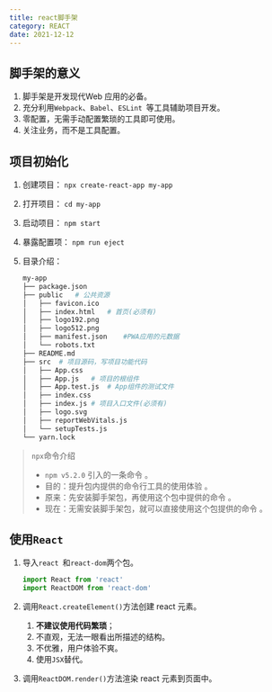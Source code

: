 ```yaml
---
title: react脚手架
category: REACT
date: 2021-12-12
---
```


## 脚手架的意义

1. 脚手架是开发现代Web 应用的必备。
2. 充分利用`Webpack`、`Babel`、`ESLint `等工具辅助项目开发。 
3. 零配置，无需手动配置繁琐的工具即可使用。 
4. 关注业务，而不是工具配置。

## 项目初始化

1. 创建项⽬： `npx create-react-app my-app `

2. 打开项⽬： `cd my-app `

3. 启动项⽬： `npm start`

4. 暴露配置项： `npm run eject`

5. 目录介绍：

   ```bash
   my-app
   ├── package.json
   ├── public	# 公共资源
   │   ├── favicon.ico
   │   ├── index.html	# 首页(必须有)
   │   ├── logo192.png
   │   ├── logo512.png
   │   ├── manifest.json	#PWA应用的元数据
   │   └── robots.txt
   ├── README.md
   ├── src	# 项目源码，写项目功能代码
   │   ├── App.css
   │   ├── App.js	# 项目的根组件
   │   ├── App.test.js	# App组件的测试文件
   │   ├── index.css
   │   ├── index.js	# 项目入口文件(必须有)
   │   ├── logo.svg
   │   ├── reportWebVitals.js
   │   └── setupTests.js
   └── yarn.lock
   ```

>  `npx`命令介绍
>
>  - `npm v5.2.0` 引入的一条命令 。
>  - 目的：提升包内提供的命令行工具的使用体验 。
>  - 原来：先安装脚手架包，再使用这个包中提供的命令 。
>  - 现在：无需安装脚手架包，就可以直接使用这个包提供的命令 。

## 使用`React`

1. 导入`react `和`react-dom`两个包。 

   ```js
   import React from 'react' 
   import ReactDOM from 'react-dom' 
   ```

2. 调用`React.createElement()`方法创建 react 元素。

   1. **不建议使用代码繁琐**；
   2. 不直观，无法一眼看出所描述的结构。 
   3. 不优雅，用户体验不爽。 
   4. 使用`JSX`替代。

3. 调用`ReactDOM.render()`方法渲染 react 元素到页面中。